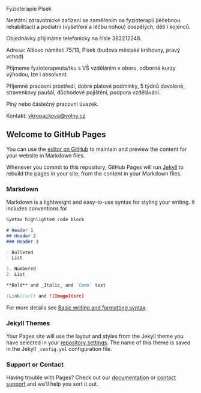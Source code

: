 Fyzioterapie Písek

Nestátní zdravotnické zařízení se zaměřením na fyzioterapii (léčebnou rehabilitaci) a podiatrii (vyšetření a léčbu nohou) dospělých, dětí i kojenců.

Objednávky přijímáme telefonicky na čísle 382212248.

Adresa: Alšovo náměstí 75/13, Písek (budova městské knihovny, pravý vchod)

Přijmeme fyzioterapeuta/tku s VŠ vzděláním v oboru, odborné kurzy výhodou, lze i absolvent.

Příjemné pracovní prostředí, dobré platové podmínky, 5 týdnů dovolené, stravenkový paušál, důchodové pojištění, podpora vzdělávání.

Plný nebo částečný pracovní úvazek.

Kontakt: vkropackova@volny.cz




## Welcome to GitHub Pages

You can use the [editor on GitHub](https://github.com/lagreencz/fyzioterapiepisekcz.github.io/edit/gh-pages/index.md) to maintain and preview the content for your website in Markdown files.

Whenever you commit to this repository, GitHub Pages will run [Jekyll](https://jekyllrb.com/) to rebuild the pages in your site, from the content in your Markdown files.

### Markdown

Markdown is a lightweight and easy-to-use syntax for styling your writing. It includes conventions for

```markdown
Syntax highlighted code block

# Header 1
## Header 2
### Header 3

- Bulleted
- List

1. Numbered
2. List

**Bold** and _Italic_ and `Code` text

[Link](url) and ![Image](src)
```

For more details see [Basic writing and formatting syntax](https://docs.github.com/en/github/writing-on-github/getting-started-with-writing-and-formatting-on-github/basic-writing-and-formatting-syntax).

### Jekyll Themes

Your Pages site will use the layout and styles from the Jekyll theme you have selected in your [repository settings](https://github.com/lagreencz/fyzioterapiepisekcz.github.io/settings/pages). The name of this theme is saved in the Jekyll `_config.yml` configuration file.

### Support or Contact

Having trouble with Pages? Check out our [documentation](https://docs.github.com/categories/github-pages-basics/) or [contact support](https://support.github.com/contact) and we’ll help you sort it out.
